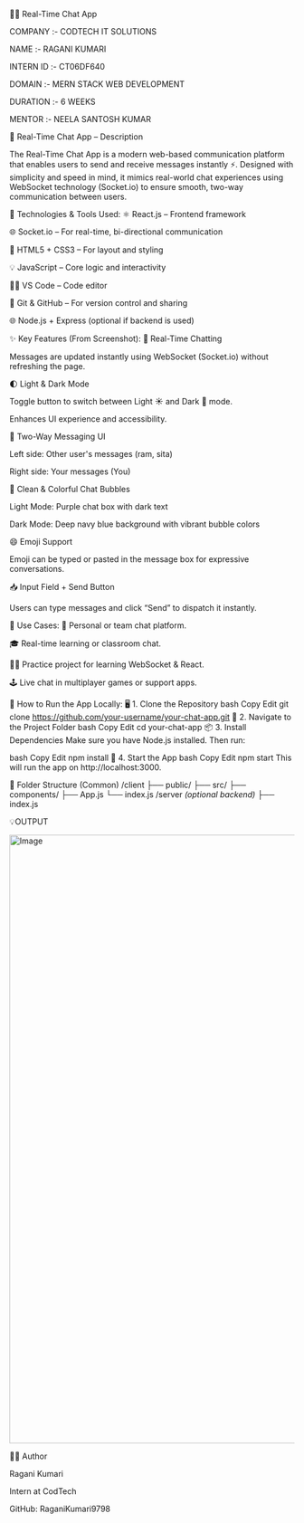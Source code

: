 💬✨ Real-Time Chat App

COMPANY :- CODTECH IT SOLUTIONS

NAME :- RAGANI KUMARI

INTERN ID :- CT06DF640

DOMAIN :- MERN STACK WEB DEVELOPMENT

DURATION :- 6 WEEKS

MENTOR :- NEELA SANTOSH KUMAR

💬 Real-Time Chat App – Description

The Real-Time Chat App is a modern web-based communication platform that enables users to send and receive messages instantly ⚡. Designed with simplicity and speed in mind, it mimics real-world chat experiences using WebSocket technology (Socket.io) to ensure smooth, two-way communication between users.

🔧 Technologies & Tools Used:
⚛️ React.js – Frontend framework

🌐 Socket.io – For real-time, bi-directional communication

🎨 HTML5 + CSS3 – For layout and styling

💡 JavaScript – Core logic and interactivity

🧑‍💻 VS Code – Code editor

🐙 Git & GitHub – For version control and sharing

🌐 Node.js + Express (optional if backend is used)

✨ Key Features (From Screenshot):
🔁 Real-Time Chatting

Messages are updated instantly using WebSocket (Socket.io) without refreshing the page.

🌓 Light & Dark Mode

Toggle button to switch between Light ☀️ and Dark 🌙 mode.

Enhances UI experience and accessibility.

💬 Two-Way Messaging UI

Left side: Other user's messages (ram, sita)

Right side: Your messages (You)

🎨 Clean & Colorful Chat Bubbles

Light Mode: Purple chat box with dark text

Dark Mode: Deep navy blue background with vibrant bubble colors

😄 Emoji Support

Emoji can be typed or pasted in the message box for expressive conversations.

📥 Input Field + Send Button

Users can type messages and click “Send” to dispatch it instantly.

📌 Use Cases:
💬 Personal or team chat platform.

🎓 Real-time learning or classroom chat.

🧑‍💻 Practice project for learning WebSocket & React.

🕹️ Live chat in multiplayer games or support apps.

🧪 How to Run the App Locally:
🖥️ 1. Clone the Repository
bash
Copy
Edit
git clone https://github.com/your-username/your-chat-app.git
📁 2. Navigate to the Project Folder
bash
Copy
Edit
cd your-chat-app
📦 3. Install Dependencies
Make sure you have Node.js installed. Then run:

bash
Copy
Edit
npm install
🚀 4. Start the App
bash
Copy
Edit
npm start
This will run the app on http://localhost:3000.

📁 Folder Structure (Common)
/client
  ├── public/
  ├── src/
      ├── components/
      ├── App.js
      └── index.js
/server *(optional backend)*
  ├── index.js

💡OUTPUT

<img width="1916" height="1076" alt="Image" src="https://github.com/user-attachments/assets/71e7ff62-4d48-4e65-aed7-58d3d1cd8bfb" />

🙋‍♀️ Author

Ragani Kumari

Intern at CodTech

GitHub: RaganiKumari9798





